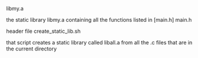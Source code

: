 libmy.a

the static library libmy.a containing all the functions listed in [main.h]
main.h

header file
create_static_lib.sh

that script creates a static library called liball.a from all the .c files that are in the current directory
